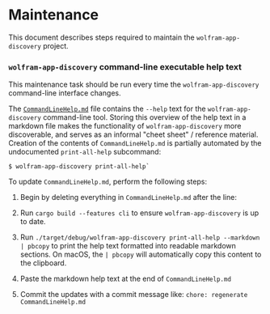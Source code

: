 # Maintenance

This document describes steps required to maintain the `wolfram-app-discovery` project.

### `wolfram-app-discovery` command-line executable help text

This maintenance task should be run every time the `wolfram-app-discovery` command-line
interface changes.

The [`CommandLineHelp.md`](./CommandLineHelp.md) file contains the `--help` text for the
`wolfram-app-discovery` command-line tool. Storing this overview of the help text in a
markdown file makes the functionality of `wolfram-app-discovery` more discoverable, and
serves as an informal "cheet sheet" / reference material. Creation of the contents of
`CommandLineHelp.md` is partially automated by the undocumented `print-all-help`
subcommand:

```shell
$ wolfram-app-discovery print-all-help`
```

To update `CommandLineHelp.md`, perform the following steps:

1. Begin by deleting everything in `CommandLineHelp.md` after the line:

    <!-- BEGIN AUTOGENERATED CONTENT -->

2. Run `cargo build --features cli` to ensure `wolfram-app-discovery` is up to date.

3. Run `./target/debug/wolfram-app-discovery print-all-help --markdown | pbcopy` to print
   the help text formatted into readable markdown sections. On macOS, the `| pbcopy` will
   automatically copy this content to the clipboard.

4. Paste the markdown help text at the end of `CommandLineHelp.md`

5. Commit the updates with a commit message like: `chore: regenerate CommandLineHelp.md`
